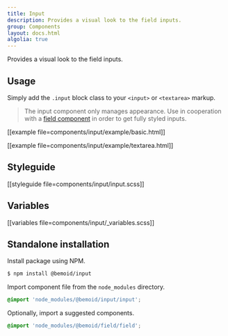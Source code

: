 ```yaml
---
title: Input
description: Provides a visual look to the field inputs.
group: Components
layout: docs.html
algolia: true
---
```


Provides a visual look to the field inputs.

## Usage

Simply add the `.input` block class to your `<input>` or `<textarea>` markup.

> The input component only manages appearance. Use in cooperation with a [field component]() in order to get fully styled inputs.

[[example file=components/input/example/basic.html]]

[[example file=components/input/example/textarea.html]]

## Styleguide

[[styleguide file=components/input/input.scss]]

## Variables

[[variables file=components/input/_variables.scss]]

## Standalone installation

Install package using NPM.

```bash
$ npm install @bemoid/input
```

Import component file from the `node_modules` directory.

```scss
@import 'node_modules/@bemoid/input/input';
```

Optionally, import a suggested components.

```scss
@import 'node_modules/@bemoid/field/field';
```